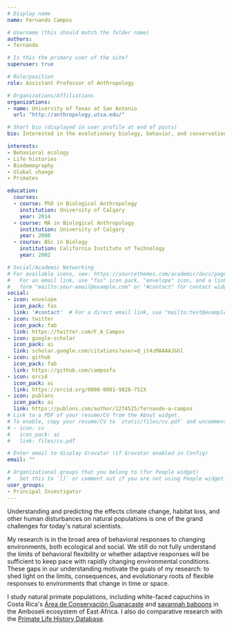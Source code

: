 ```yaml
---
# Display name
name: Fernando Campos

# Username (this should match the folder name)
authors:
- fernando

# Is this the primary user of the site?
superuser: true

# Role/position
role: Assistant Professor of Anthropology

# Organizations/Affiliations
organizations:
- name: University of Texas at San Antonio
  url: "http://anthropology.utsa.edu/"

# Short bio (displayed in user profile at end of posts)
bio: Interested in the evolutionary biology, behavior, and conservation of primates.

interests:
- Behavioral ecology
- Life histories
- Biodemography
- Global change
- Primates

education:
  courses:
  - course: PhD in Biological Anthropology
    institution: University of Calgary
    year: 2014
  - course: MA in Biological Anthropology
    institution: University of Calgary
    year: 2008
  - course: BSc in Biology
    institution: California Institute of Technology
    year: 2002

# Social/Academic Networking
# For available icons, see: https://sourcethemes.com/academic/docs/page-builder/#icons
#   For an email link, use "fas" icon pack, "envelope" icon, and a link in the
#   form "mailto:your-email@example.com" or "#contact" for contact widget.
social:
- icon: envelope
  icon_pack: fas
  link: '#contact'  # For a direct email link, use "mailto:test@example.org".
- icon: twitter
  icon_pack: fab
  link: https://twitter.com/F_A_Campos
- icon: google-scholar
  icon_pack: ai
  link: scholar.google.com/citations?user=Q_it4zMAAAAJ&hl
- icon: github
  icon_pack: fab
  link: https://github.com/camposfa
- icon: orcid
  icon_pack: ai
  link: https://orcid.org/0000-0001-9826-751X
- icon: publons
  icon_pack: ai
  link: https://publons.com/author/1274525/fernando-a-campos
# Link to a PDF of your resume/CV from the About widget.
# To enable, copy your resume/CV to `static/files/cv.pdf` and uncomment the lines below.
# - icon: cv
#   icon_pack: ai
#   link: files/cv.pdf

# Enter email to display Gravatar (if Gravatar enabled in Config)
email: ""

# Organizational groups that you belong to (for People widget)
#   Set this to `[]` or comment out if you are not using People widget.
user_groups:
- Principal Investigator
---
```


Understanding and predicting the effects climate change, habitat loss, and other human disturbances on natural populations is one of the grand challenges for today's natural scientists.

My research is in the broad area of behavioral responses to changing environments, both ecological and social. We still do not fully understand the limits of behavioral flexibility or whether adaptive responses will be sufficient to keep pace with rapidly changing environmental conditions. These gaps in our understanding motivate the goals of my research: to shed light on the limits, consequences, and evolutionary roots of flexible responses to environments that change in time or space.

I study natural primate populations, including white-faced capuchins in Costa Rica's [Área de Conservación Guanacaste](http://www.acguanacaste.ac.cr/) and [savannah baboons](https://amboselibaboons.nd.edu/) in the Amboseli ecosystem of East Africa. I also do comparative research with the [Primate Life History Database](http://www.plhdb.org).


